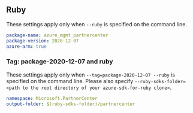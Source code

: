 ## Ruby

These settings apply only when `--ruby` is specified on the command line.

```yaml
package-name: azure_mgmt_partnercenter
package-version: 2020-12-07
azure-arm: true
```

### Tag: package-2020-12-07 and ruby

These settings apply only when `--tag=package-2020-12-07 --ruby` is specified on the command line.
Please also specify `--ruby-sdks-folder=<path to the root directory of your azure-sdk-for-ruby clone>`.

```yaml $(tag) == 'package-2020-12-07' && $(ruby)
namespace: Microsoft.PartnerCenter
output-folder: $(ruby-sdks-folder)/partnercenter
```
